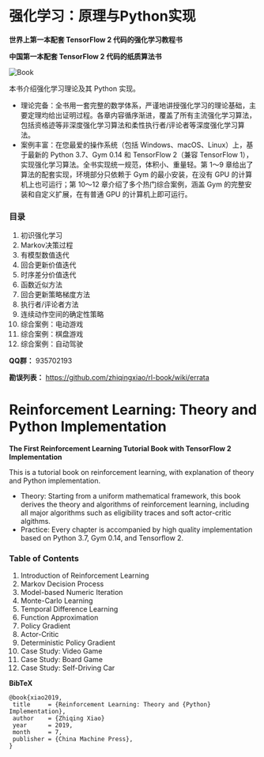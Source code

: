 # 强化学习：原理与Python实现

**世界上第一本配套 TensorFlow 2 代码的强化学习教程书**

**中国第一本配套 TensorFlow 2 代码的纸质算法书**

![Book](https://zhiqingxiao.github.io/images/book/rl.jpg)

本书介绍强化学习理论及其 Python 实现。
- 理论完备：全书用一套完整的数学体系，严谨地讲授强化学习的理论基础，主要定理均给出证明过程。各章内容循序渐进，覆盖了所有主流强化学习算法，包括资格迹等非深度强化学习算法和柔性执行者/评论者等深度强化学习算法。
- 案例丰富：在您最爱的操作系统（包括 Windows、macOS、Linux）上，基于最新的 Python 3.7、Gym 0.14 和 TensorFlow 2（兼容 TensorFlow 1），实现强化学习算法。全书实现统一规范，体积小、重量轻。第 1～9 章给出了算法的配套实现，环境部分只依赖于 Gym 的最小安装，在没有 GPU 的计算机上也可运行；第 10～12 章介绍了多个热门综合案例，涵盖 Gym 的完整安装和自定义扩展，在有普通 GPU 的计算机上即可运行。


### 目录

01. 初识强化学习
02. Markov决策过程
03. 有模型数值迭代
04. 回合更新价值迭代
05. 时序差分价值迭代
06. 函数近似方法
07. 回合更新策略梯度方法
08. 执行者/评论者方法
09. 连续动作空间的确定性策略
10. 综合案例：电动游戏
11. 综合案例：棋盘游戏
12. 综合案例：自动驾驶

**QQ群：** 935702193

**勘误列表：** https://github.com/zhiqingxiao/rl-book/wiki/errata

# Reinforcement Learning: Theory and Python Implementation

**The First Reinforcement Learning Tutorial Book with TensorFlow 2 Implementation**

This is a tutorial book on reinforcement learning, with explanation of theory and Python implementation.
- Theory: Starting from a uniform mathematical framework, this book derives the theory and algorithms of reinforcement learning, including all major algorithms such as eligibility traces and soft actor-critic algithms.
- Practice: Every chapter is accompanied by high quality implementation based on Python 3.7, Gym 0.14, and Tensorflow 2.

### Table of Contents

01. Introduction of Reinforcement Learning
02. Markov Decision Process
03. Model-based Numeric Iteration
04. Monte-Carlo Learning
05. Temporal Difference Learning
06. Function Approximation
07. Policy Gradient
08. Actor-Critic
09. Deterministic Policy Gradient
10. Case Study: Video Game
11. Case Study: Board Game
12. Case Study: Self-Driving Car


**BibTeX**

    @book{xiao2019,
     title     = {Reinforcement Learning: Theory and {Python} Implementation},
     author    = {Zhiqing Xiao}
     year      = 2019,
     month     = 7,
     publisher = {China Machine Press},
    }

